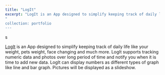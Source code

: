```yaml
---
title: "LogIt"
excerpt: "LogIt is an App designed to simplify keeping track of daily life like your weight, pets weight, face changing and much more. LogIt supports tracking numeric data and photos over long period of time and notify you when it is time to add new data. LogIt can display numbers as different types of graph like line and bar graph. Pictures will be displayed as a slideshow.<br/><img src='../images/log-it/home-menu.png' alt="Home Menu" width="300">
"
collection: portfolio
---
```

s
 
[LogIt](https://github.com/NateWright/log_it "Github page") is an App designed to simplify keeping track of daily life like your weight, pets weight, face changing and much more. LogIt supports tracking numeric data and photos over long period of time and notify you when it is time to add new data. LogIt can display numbers as different types of graph like line and bar graph. Pictures will be displayed as a slideshow.
